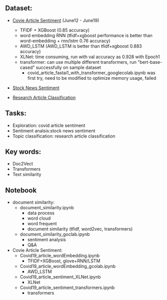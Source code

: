 ## Dataset:
* [Covie Article Sentiment](https://www.kaggle.com/saurabhshahane/covid-19-online-articles) (June12 - June19)
    - TFIDF + XGBoost (0.85 accuracy)
    - word embedding RNN (tfidf+xgboost performance is better than word-embedding + rnn/lstm 0.76 accuracy)
    - AWD_LSTM (AWD_LSTM is better than tfidf+xgboost 0.883 accuracy)
    - XLNet: time consuming, run with val accuracy as 0.928 with Epoch1
    - transformer: can use multiple different transformers, run "bert-base-cased" successfully on sample dataset
        - covid_article_fastai1_with_transformer_googlecolab.ipynb was first try, need to be modified to optimize memory usage, failed
 
* [Stock News Sentiment](https://www.kaggle.com/sidarcidiacono/news-sentiment-analysis-for-stock-data-by-company)
* [Research Article Classification](https://www.kaggle.com/blessondensil294/topic-modeling-for-research-articles?select=train.csv)


## Tasks:
* Exploration: covid article sentiment
* Sentiment analsis:stock news sentiment
* Topic classification: research article classification


## Key words:
* Doc2Vect
* Transformers
* Text similarity

## Notebook
* document similarity:
    * document_similarity.ipynb
        * data process
        * word cloud
        * word frequent
        * document similarity (tfidf, word2vec, transformers)   
    * document_similarity_goclab.ipynb
        * sentiment analysis
        * Q&A    
* Covie Article Sentiment:
    * Covid19_article_wordEmbedding.ipynb
        * TFIDF+XGBoost, glove+RNN/LSTM
    * Covid19_article_wordEmbedding_gcolab.ipynb
        * AWD_LSTM   
    * Covid19_article_sentiment_XLNet.ipynb
        * XLNet 
    * Covid19_article_sentiment_transformers.ipynb
        * transformers 
